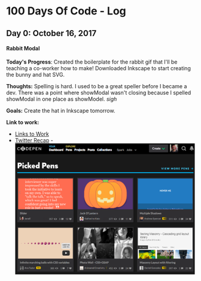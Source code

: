 # 100 Days Of Code - Log

## Day 0: October 16, 2017
#### Rabbit Modal 

**Today's Progress**: 
Created the boilerplate for the rabbit gif that I'll be teaching a co-worker how to make! Downloaded Inkscape to start creating the bunny and hat SVG.

**Thoughts:** 
Spelling is hard. I used to be a great speller before I became a dev. There was a point where showModal wasn't closing because I spelled showModal in one place as showModel. *sigh*

**Goals:**
Create the hat in Inkscape tomorrow. 

**Link to work:**
- [Links to Work](https://codepen.io/nellarro/full/XeygXj/)
- [Twitter Recap](https://twitter.com/nellarro/status/920079675598221312)
-![Picked Pen on CodePen](./images/picked-pen.png)
